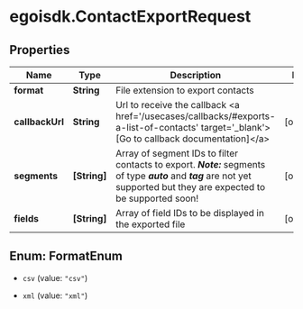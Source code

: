 # egoisdk.ContactExportRequest

## Properties

Name | Type | Description | Notes
------------ | ------------- | ------------- | -------------
**format** | **String** | File extension to export contacts | 
**callbackUrl** | **String** | Url to receive the callback &lt;a href&#x3D;&#39;/usecases/callbacks/#exports-a-list-of-contacts&#39; target&#x3D;&#39;_blank&#39;&gt;[Go to callback documentation]&lt;/a&gt; | [optional] 
**segments** | **[String]** | Array of segment IDs to filter contacts to export. ***Note:*** segments of type ***auto*** and  ***tag*** are not yet supported but they are expected to be supported soon! | [optional] 
**fields** | **[String]** | Array of field IDs to be displayed in the exported file | [optional] 



## Enum: FormatEnum


* `csv` (value: `"csv"`)

* `xml` (value: `"xml"`)




